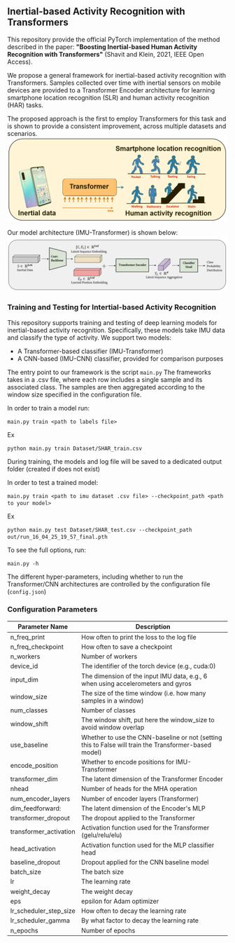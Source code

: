 ## Inertial-based Activity Recognition with Transformers 
This repository provide the official PyTorch implementation of the method described in the paper: **"Boosting Inertial-based Human Activity Recognition with Transformers"** (Shavit and Klein, 2021, IEEE Open Access). 

We propose a general framework for inertial-based activity recognition with Transformers. 
Samples collected over time with inertial sensors on mobile devices are provided to a Transformer Encoder architecture for learning smartphone location recognition (SLR) and human activity recognition (HAR) tasks. 

The proposed approach is the first to employ Transformers for this task and is shown to provide a consistent improvement, across multiple datasets and scenarios.  
![Inertial-based Activity Recognition with Transformers ](./img/ga_1.PNG)

Our model architecture (IMU-Transformer) is shown below:
![IMU-Transformer](./img/ga_2.PNG
)

### Training and Testing for Intertial-based Activity Recognition
This repository supports training and testing of deep learning models for inertial-based activity recognition.
Specifically, these models take IMU data and classify the type of activity. 
We support two models: 
- A Transformer-based classifier (IMU-Transformer)
- A CNN-based (IMU-CNN) classifier, provided for comparison purposes

The entry point to our framework is the script ```main.py```
The frameworks takes in a .csv file, where each row includes a single sample and its associated class.
The samples are then aggregated according to the window size specified in the configuration file.

In order to train a model run:
```
main.py train <path to labels file> 
```
Ex
```
python main.py train Dataset/SHAR_train.csv
```

During training, the models and log file will be saved to a dedicated output folder (created if does not exist)

In order to test a trained model:
```
main.py train <path to imu dataset .csv file> --checkpoint_path <path to your model>
```
Ex
```
python main.py test Dataset/SHAR_test.csv --checkpoint_path out/run_16_04_25_19_57_final.pth
```

To see the full options, run:
```
main.py -h
```
The different hyper-parameters, including whether to run the Transformer/CNN architectures are controlled by 
the configuration file (```config.json```)

### Configuration Parameters
Parameter Name | Description |
--- | --- |
n_freq_print|How often to print the loss to the log file
n_freq_checkpoint|How often to save a checkpoint
n_workers|Number of workers
device_id|The identifier of the torch device (e.g., cuda:0)
input_dim|The dimension of the input IMU data, e.g., 6 when using accelerometers and gyros
window_size|The size of the time window (i.e. how many samples in a window)
num_classes|Number of classes
window_shift|The window shift, put here the window_size to avoid window overlap
use_baseline|Whether to use the CNN-baseline or not (setting this to False will train the Transformer-based model)
encode_position|Whether to encode positions for IMU-Transformer
transformer_dim|The latent dimension of the Transformer Encoder
nhead|Number of heads for the MHA operation
num_encoder_layers| Number of encoder layers (Transformer)
dim_feedforward:| The latent dimension of the Encoder's MLP
transformer_dropout| The dropout applied to the Transformer
transformer_activation| Activation function used for the Transformer (gelu/relu/elu)
head_activation|Activation function used for the MLP classifier head 
baseline_dropout|Dropout applied for the CNN baseline model 
batch_size| The batch size
lr|The learning rate
weight_decay|The weight decay 
eps| epsilon for Adam optimizer
lr_scheduler_step_size|How often to decay the learning rate
lr_scheduler_gamma|By what factor to decay the learning rate
n_epochs|Number of epochs

